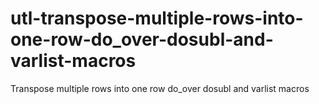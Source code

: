 # utl-transpose-multiple-rows-into-one-row-do_over-dosubl-and-varlist-macros
Transpose multiple rows into one row do_over dosubl and varlist macros
